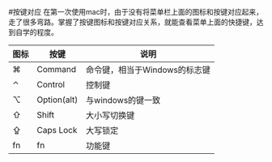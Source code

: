 #按键对应
在第一次使用mac时，由于没有将菜单栏上面的图标和按键对应起来，走了很多弯路。掌握了按键图标和按键对应关系，就能查看菜单上面的快捷键，达到自学的程度。

图标   |   按键         |说明
-------|----------------|-------------
⌘      |Command         |命令键，相当于Windows的标志键
⌃      |Control         |控制键
⌥      |Option(alt)     |与windows的键一致
⇧      |Shift           |大小写切换键
⇪      |Caps Lock       |大写锁定
fn     |fn              |功能键

